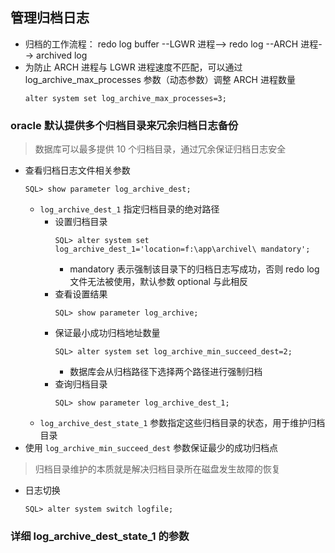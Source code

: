 ## 管理归档日志
- 归档的工作流程： redo log buffer --LGWR 进程--> redo log --ARCH 进程--> archived log
- 为防止 ARCH 进程与 LGWR 进程速度不匹配，可以通过 log_archive_max_processes 参数（动态参数）调整 ARCH 进程数量
	```
	alter system set log_archive_max_processes=3;
	```

### oracle 默认提供多个归档目录来冗余归档日志备份
> 数据库可以最多提供 10 个归档目录，通过冗余保证归档日志安全
- 查看归档日志文件相关参数
	```
	SQL> show parameter log_archive_dest;
	```
	- `log_archive_dest_1` 指定归档目录的绝对路径
		- 设置归档目录
			```
			SQL> alter system set log_archive_dest_1='location=f:\app\archivel\ mandatory';
			```
			- mandatory 表示强制该目录下的归档日志写成功，否则 redo log 文件无法被使用，默认参数 optional 与此相反
		- 查看设置结果
			```
			SQL> show parameter log_archive;
			```
		- 保证最小成功归档地址数量
			```
			SQL> alter system set log_archive_min_succeed_dest=2;
			```
			- 数据库会从归档路径下选择两个路径进行强制归档
		- 查询归档目录
			```
			SQL> show parameter log_archive_dest_1;
			```
	- `log_archive_dest_state_1`	参数指定这些归档目录的状态，用于维护归档目录
- 使用 `log_archive_min_succeed_dest` 参数保证最少的成功归档点
> 归档目录维护的本质就是解决归档目录所在磁盘发生故障的恢复
- 日志切换
	```
	SQL> alter system switch logfile;
	```
### 详细 log_archive_dest_state_1 的参数